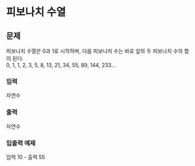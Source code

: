 # 피보나치 수열

## 문제
피보나치 수열은 0과 1로 시작하며, 다음 피보나치 수는 바로 앞의 두 피보나치 수의 합이 된다.   
0, 1, 1, 2, 3, 5, 8, 13, 21, 34, 55, 89, 144, 233...

### 입력
자연수

### 출력
자연수

### 입출력 예제
입력 10 - 출력 55